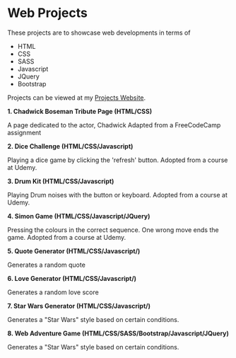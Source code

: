 # Web Projects

These projects are to showcase web developments in terms of

* HTML
* CSS
* SASS
* Javascript
* JQuery
* Bootstrap

Projects can be viewed at my [Projects Website]().

**1. Chadwick Boseman Tribute Page (HTML/CSS)**

A page dedicated to the actor, Chadwick
Adapted from a FreeCodeCamp assignment

**2. Dice Challenge (HTML/CSS/Javascript)**

Playing a dice game by clicking the 'refresh' button.
Adopted from a course at Udemy. 

**3. Drum Kit (HTML/CSS/Javascript)**

Playing Drum noises with the button or keyboard.
Adopted from a course at Udemy. 

**4. Simon Game (HTML/CSS/Javascript/JQuery)**

Pressing the colours in the correct sequence. One wrong move ends the game.
Adopted from a course at Udemy. 

**5. Quote Generator (HTML/CSS/Javascript/)**

Generates a random quote

**6. Love Generator (HTML/CSS/Javascript/)**

Generates a random love score

**7. Star Wars Generator (HTML/CSS/Javascript/)**

Generates a "Star Wars" style based on certain conditions. 

**8. Web Adventure Game (HTML/CSS/SASS/Bootstrap/Javascript/JQuery)**

Generates a "Star Wars" style based on certain conditions. 

